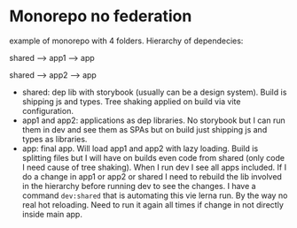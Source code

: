 # Monorepo no federation

example of monorepo with 4 folders. Hierarchy of dependecies:

shared --> app1 --> app

shared --> app2 --> app

- shared: dep lib with storybook (usually can be a design system). Build is shipping js and types. Tree shaking applied on build via vite configuration.
- app1 and app2: applications as dep libraries. No storybook but I can run them in dev and see them as SPAs but on build just shipping js and types as libraries.
- app: final app. Will load app1 and app2 with lazy loading. Build is splitting files but I will have on builds even code from shared (only code I need cause of tree shaking).
When I run dev I see all apps included. If I do a change in app1 or app2 or shared I need to rebuild the lib involved in the hierarchy before running dev to see the changes.
I have a command `dev:shared` that is automating this vie lerna run. By the way no real hot reloading. Need to run it again all times if change in not directly inside main app.
